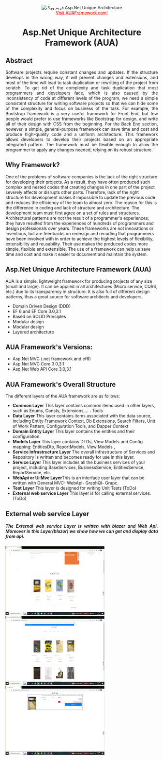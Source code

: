 <html>
 <header>
  
<meta name="google-site-verification" content="abV3V858utKxyRba-szr6Yd-KlbT0_esp5gJMyL-s4w" />
 </header>
 

<div align="center">
 <img src="http://heilton.com/AUA_files/image002.png" alt="فریم ورک Asp.Net Unique Architecture"  width="327"  height="227" >
 <br/>
  <a  style="color:red;" href="https://auaframework.com/">Visit AUAFramework.com!</a>
  </div>

<h1 color="blue" align="center" >Asp.Net Unique Architecture Framework  (AUA)</h1>

<h2>Abstract</h2>
    <div style="text-align: justify;text-justify: inter-word;">

Software projects require constant changes and updates. If the structure develops in the wrong way, it will prevent changes and extensions, and most of the time will lead to task duplication or rewriting of the project from scratch. To get rid of the complexity and task duplication that most programmers and developers face, which is also caused by the inconsistency of code at different levels of the program, we need a simple consistent structure for writing software projects so that we can hide some of the complexity and focus on business of the task. For example, the Bootstrap framework is a very useful framework for Front End, but few people would prefer to use frameworks like Bootstrap for design, and write all of their design with CSS from the beginning. For the Back End section, however, a simple, general-purpose framework can save time and cost and produce high-quality code and a uniform architecture. This framework allows developers to develop their projects based on an appropriate integrated pattern. The framework must be flexible enough to allow the programmer to apply any changes needed, relying on its robust structure.
 </div>
 
<h2>Why Framework?</h2>
One of the problems of software companies is the lack of the right structure for developing their projects. As a result, they have often produced such complex and nested codes that creating changes in one part of the project severely affects or disrupts other parts. Therefore, lack of the right structure for development makes it impossible to update the previous code and reduces the efficiency of the team to almost zero. The reason for this is the difference in coding and lack of structure and architecture. The development team must first agree on a set of rules and structures. Architectural patterns are not the result of a programmer's experiences; they have resulted from the experiences of hundreds of programmers and design professionals over years. These frameworks are not innovations or inventions, but are feedbacks on redesign and recoding that programmers have been involved with in order to achieve the highest levels of flexibility, extensibility and reusability. Their use makes the produced codes more simple, flexible and extensible. The use of a framework can help us save time and cost and make it easier to document and maintain the system.


<h2>Asp.Net Unique Architecture Framework (AUA)</h2>
AUA is a simple, lightweight framework for producing projects of any size (small and large). It can be applied in all architectures (Micro service, CQRS, etc.) due to its transparency in structure. It is also full of different design patterns, thus a great source for software architects and developers.
 <ul>
  <li>Domain Driven Design (DDD)</li>
  <li>EF 6 and EF Core 3.0,3.1</li>
  <li>Based on SOLID Principles</li>
  <li>Modular design</li>
  <li>Modular design</li>
  <li>Layered architecture</li>
</ul> 


<h2>AUA Framework's Versions:</h2>
 <ul>
  <li>Asp.Net MVC (.net framework and ef6)</li>
  <li>Asp.Net MVC Core 3.0,3.1</li>
  <li>Asp.Net Web API Core 3.0,3.1
</li>
</ul> 


<h2> AUA Framework's Overall Structure </h2>
The different layers of the AUA framework are as follows:
<ul>
        <li><strong> Common Layer</strong>  This layer contains common items used in other layers, such as Enums, Consts, Extensions,… ، Tools</li>      
        <li><strong> Data Layer</strong>  This layer contains items associated with the data source, including Entity Framework Context, Db Extensions, Search Filters, Unit of Work Pattern, Configuration Tools, and Dapper Context</li>      
        <li><strong> Domain Entity Layer</strong>  This layer contains the entities and their configuration.</li>
        <li><strong> Models Layer</strong>  This layer contains DTOs, View Models and Config mapping:
EntitiesDto, ReportModels, View Models ,</li>
        <li><strong> Service Infrastructure Layer</strong>  The overall infrastructure of Services and Repository is written and becomes ready for use in this layer.</li>
          <li><strong> Service Layer</strong>  This layer includes all the business services of your project, including BaseServices, BusinessService, EntitiesService, ReportService, etc.</li>
            <li><strong> WebApi or Ui Mvc Layer</strong>This is an interface user layer that can be written with General MVC- WebApi- GraphQl- Grapc.</li>
              <li><strong> Test Layer</strong>  This layer is designed for writing Unit Tests (ToDo)</li>
                  <li><strong> External web service Layer</strong>  This layer is for calling external services. (ToDo)</li>
    </ul>
  <h2>External web service Layer</h2>
      <div style="text-align: justify;text-justify: inter-word;">
    <h5> <strong> The External web service Layer is written with blazer and Web Api.
     Moreover in this Layer(blazor) we show  how  we can get and display data from api. </strong> 
     </h5>
 <img  src="https://raw.githubusercontent.com/melikaDaa/AUA-OnlineShop/master/AUA_V1.1_MvcDotNet5/AUA.ProjectName/AUA.ProjectName.WebUi/wwwroot/Images/1.png" width="327"  height="227" />
 <img  src="https://raw.githubusercontent.com/melikaDaa/AUA-OnlineShop/master/AUA_V1.1_MvcDotNet5/AUA.ProjectName/AUA.ProjectName.WebUi/wwwroot/Images/2.png" width="327"  height="227" />
 <img  src="https://raw.githubusercontent.com/melikaDaa/AUA-OnlineShop/master/AUA_V1.1_MvcDotNet5/AUA.ProjectName/AUA.ProjectName.WebUi/wwwroot/Images/3.png" width="327"  height="227" />
